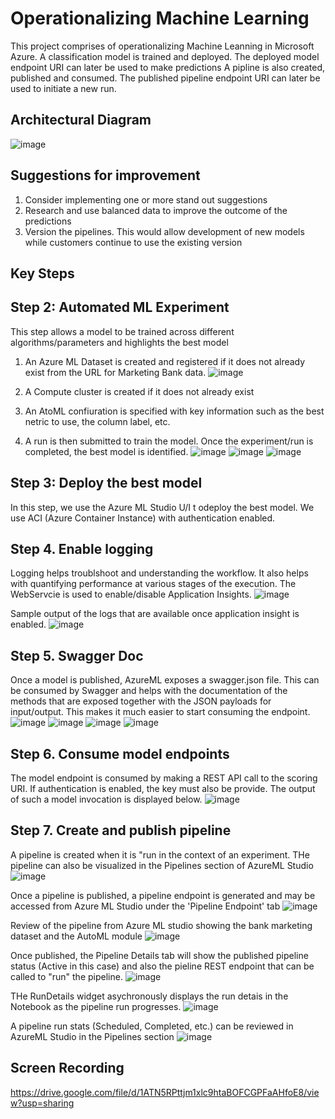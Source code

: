 # Operationalizing Machine Learning

This project comprises of operationalizing Machine Leanning in Microsoft Azure.
A classification model is trained and deployed. The deployed model endpoint URI can later be used to make predictions
A pipline is also created, published and consumed. The published pipeline endpoint URI can later be used to initiate a new run.

## Architectural Diagram
![image](https://user-images.githubusercontent.com/17679107/128580722-fe579b49-1fbb-4416-bcac-cdd357cb0942.png)

## Suggestions for improvement
1. Consider implementing one or more stand out suggestions
2. Research and use balanced data to improve the outcome of the predictions
3. Version the pipelines. This would allow development of new models while customers continue to use the existing version

## Key Steps
## Step 2: Automated ML Experiment
This step allows a model to be trained across different algorithms/parameters and highlights the best model
1. An Azure ML Dataset is created and registered if it does not already exist from the URL for Marketing Bank data.
![image](https://user-images.githubusercontent.com/17679107/128581444-5b38a755-b62a-411a-8a31-b2d18c7464ef.png)

2. A Compute cluster is created if it does not already exist
3. An AtoML confiuration is specified with key information such as the best netric to use, the column label, etc.
4. A run is then submitted to train the model. Once the experiment/run is completed, the best model is identified.
![image](https://user-images.githubusercontent.com/17679107/128581670-9ea69c86-5994-435e-8dd4-fada48bf36c0.png)
![image](https://user-images.githubusercontent.com/17679107/128581678-737b45b4-c08d-4273-9438-c17aef46914d.png)
![image](https://user-images.githubusercontent.com/17679107/128584944-13b9800a-534d-4b5f-9ce4-e3107953b6b8.png)

## Step 3: Deploy the best model
In this step, we use the Azure ML Studio U/I t odeploy the best model. We use ACI (Azure Container Instance) with authentication enabled.

## Step 4. Enable logging
Logging helps troublshoot and understanding the workflow. It also helps with quantifying performance at various stages of the execution. The WebServcie is used to enable/disable Application Insights.
![image](https://user-images.githubusercontent.com/17679107/128584962-10ebb48e-dcce-460c-a2df-a0c6e1814db0.png)

Sample output of the logs that are available once application insight is enabled.
![image](https://user-images.githubusercontent.com/17679107/128584977-07130de5-cbb1-4ab1-ae97-871fe17ebcf7.png)



## Step 5. Swagger Doc
Once a model is published, AzureML exposes a swagger.json file. This can be consumed by Swagger and helps with the documentation of the methods that are exposed together with the JSON payloads for input/output. This makes it much easier to start consuming the endpoint.
![image](https://user-images.githubusercontent.com/17679107/128585201-c30da670-2dfd-4198-b78c-af8c0af81f7a.png)
![image](https://user-images.githubusercontent.com/17679107/128585210-7c62272d-7e88-4e33-8b1f-cf5998eba113.png)
![image](https://user-images.githubusercontent.com/17679107/128585220-f21e45ae-1fd2-4d66-aefb-ed2734af325b.png)
![image](https://user-images.githubusercontent.com/17679107/128585235-bf724759-b982-476f-9c6f-e686f609b3d7.png)


## Step 6. Consume model endpoints
The model endpoint is consumed by making a REST API call to the scoring URI. If authentication is enabled, the key must also be provide. The output of such a model invocation is displayed below.
![image](https://user-images.githubusercontent.com/17679107/128585397-1b0ed104-df8d-4101-94b6-7d28dd4ef334.png)



## Step 7. Create and publish pipeline
A pipeline is created when it is "run in the context of an experiment. THe pipeline can also be visualized in the Pipelines section of AzureML Studio
![image](https://user-images.githubusercontent.com/17679107/128585471-e8f37b05-b641-43d0-9f00-e2eee0412377.png)

Once a pipeline is published, a pipeline endpoint is generated and may be accessed from Azure ML Studio under the 'Pipeline Endpoint' tab
![image](https://user-images.githubusercontent.com/17679107/128585479-18af2d38-f5b4-4158-9b8e-f74899f8ab81.png)

Review of the pipeline from Azure ML studio showing the bank marketing dataset and the AutoML module
![image](https://user-images.githubusercontent.com/17679107/128585585-813d1250-08ff-447f-b964-4412041bbf33.png)

Once published, the Pipeline Details tab will show the published pipeline status (Active in this case) and also the pieline REST endpoint that can be called to "run" the pipeline.
![image](https://user-images.githubusercontent.com/17679107/128585501-d1cca096-e3ca-4adf-83d5-08a9c1f6a34d.png)


THe RunDetails widget asychronously displays the run detais in the Notebook as the pipeline run progresses.
![image](https://user-images.githubusercontent.com/17679107/128585661-f524f924-e6f1-4129-9e79-3586013ecf4c.png)

A pipeline run stats (Scheduled, Completed, etc.) can be reviewed in AzureML Studio in the Pipelines section
![image](https://user-images.githubusercontent.com/17679107/128585674-8a9a075b-59d7-4db3-8cff-f948926f3c83.png)



## Screen Recording
https://drive.google.com/file/d/1ATN5RPttjm1xlc9htaBOFCGPFaAHfoE8/view?usp=sharing
## 
